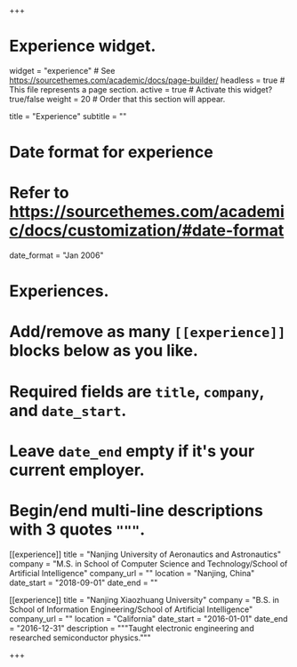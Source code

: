 +++
# Experience widget.
widget = "experience"  # See https://sourcethemes.com/academic/docs/page-builder/
headless = true  # This file represents a page section.
active = true  # Activate this widget? true/false
weight = 20  # Order that this section will appear.

title = "Experience"
subtitle = ""

# Date format for experience
#   Refer to https://sourcethemes.com/academic/docs/customization/#date-format
date_format = "Jan 2006"

# Experiences.
#   Add/remove as many `[[experience]]` blocks below as you like.
#   Required fields are `title`, `company`, and `date_start`.
#   Leave `date_end` empty if it's your current employer.
#   Begin/end multi-line descriptions with 3 quotes `"""`.
[[experience]]
  title = "Nanjing University of Aeronautics and Astronautics"
  company = "M.S. in School of Computer Science and Technology/School of Artificial Intelligence"
  company_url = ""
  location = "Nanjing, China"
  date_start = "2018-09-01"
  date_end = ""

[[experience]]
  title = "Nanjing Xiaozhuang University"
  company = "B.S. in School of Information Engineering/School of Artificial Intelligence"
  company_url = ""
  location = "California"
  date_start = "2016-01-01"
  date_end = "2016-12-31"
  description = """Taught electronic engineering and researched semiconductor physics."""

+++
